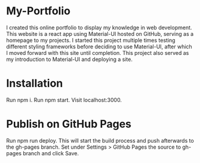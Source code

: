 <strong><h1>My-Portfolio</h1></strong>

I created this online portfolio to display my knowledge in web development. This website is a react app using Material-UI hosted on GitHub, serving as a homepage to my projects. 
I started this project multiple times testing different styling frameworks before deciding to use Material-UI, after which I moved forward with this site until completion. 
This project also served as my introduction to Material-UI and deploying a site. <br/>

<strong><h1>Installation</h1></strong>
Run npm i.
Run npm start.
Visit localhost:3000.
<br/>

<strong><h1>Publish on GitHub Pages</h1></strong>

Run npm run deploy. This will start the build process and push afterwards to the gh-pages branch.
Set under Settings > GitHub Pages the source to gh-pages branch and click Save.
